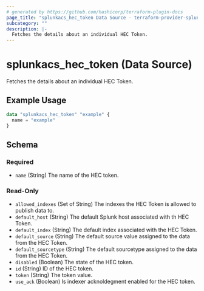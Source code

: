 ```yaml
---
# generated by https://github.com/hashicorp/terraform-plugin-docs
page_title: "splunkacs_hec_token Data Source - terraform-provider-splunkacs"
subcategory: ""
description: |-
  Fetches the details about an individual HEC Token.
---
```


# splunkacs_hec_token (Data Source)

Fetches the details about an individual HEC Token.

## Example Usage

```terraform
data "splunkacs_hec_token" "example" {
  name = "example"
}
```

<!-- schema generated by tfplugindocs -->
## Schema

### Required

- `name` (String) The name of the HEC token.

### Read-Only

- `allowed_indexes` (Set of String) The indexes the HEC Token is allowed to publish data to.
- `default_host` (String) The default Splunk host associated with th HEC Token.
- `default_index` (String) The default index associated with the HEC Token.
- `default_source` (String) The default source value assigned to the data from the HEC Token.
- `default_sourcetype` (String) The default sourcetype assigned to the data from the HEC Token.
- `disabled` (Boolean) The state of the HEC token.
- `id` (String) ID of the HEC token.
- `token` (String) The token value.
- `use_ack` (Boolean) Is indexer acknoldegment enabled for the HEC token.


